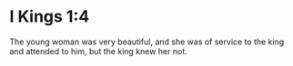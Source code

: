 # I Kings 1:4

The young woman was very beautiful, and she was of service to the king and attended to him, but the king knew her not.
